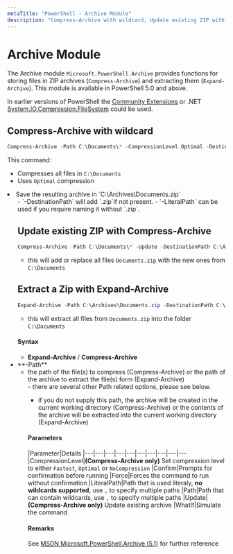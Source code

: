 ```yaml
---
metaTitle: "PowerShell - Archive Module"
description: "Compress-Archive with wildcard, Update existing ZIP with Compress-Archive, Extract a Zip with Expand-Archive"
---
```


# Archive Module


The Archive module `Microsoft.PowerShell.Archive` provides functions for storing files in ZIP archives (`Compress-Archive`) and extracting them (`Expand-Archive`). This module is available in PowerShell 5.0 and above.

In earlier versions of PowerShell the [Community Extensions](http://pscx.codeplex.com/) or .NET [System.IO.Compression.FileSystem](http://stackoverflow.com/a/20070550/559306) could be used.



## Compress-Archive with wildcard


```powershell
Compress-Archive -Path C:\Documents\* -CompressionLevel Optimal -DestinationPath C:\Archives\Documents.zip

```

This command:

- Compresses all files in `C:\Documents`
- Uses `Optimal` compression
<li>Save the resulting archive in `C:\Archives\Documents.zip`
<ul>
- `-DestinationPath` will add `.zip`if not present.
- `-LiteralPath` can be used if you require naming it without `.zip`.



## Update existing ZIP with Compress-Archive


```powershell
Compress-Archive -Path C:\Documents\* -Update -DestinationPath C:\Archives\Documents.zip

```


- this will add or replace all files `Documents.zip` with the new ones from `C:\Documents`



## Extract a Zip with Expand-Archive


```powershell
Expand-Archive -Path C:\Archives\Documents.zip -DestinationPath C:\Documents

```


- this will extract all files from `Documents.zip` into the folder `C:\Documents`



#### Syntax


- **Expand-Archive** / **Compress-Archive**
<li>**-Path**
<ul>
<li>the path of the file(s) to compress (Compress-Archive) or
the path of the archive to extract the file(s) form (Expand-Archive)</li>
- there are several other Path related options, please see below.

- if you do not supply this path, the archive will be created in the current working directory (Compress-Archive) or the contents of the archive will be extracted into the current working directory (Expand-Archive)



#### Parameters


|Parameter|Details
|---|---|---|---|---|---|---|---|---|---
|CompressionLevel|**(Compress-Archive only)** Set compression level to either `Fastest`, `Optimal` or `NoCompression`
|Confirm|Prompts for confirmation before running
|Force|Forces the command to run without confirmation
|LiteralPath|Path that is used literaly, **no wildcards supported**,  use `,` to specify multiple paths
|Path|Path that can contain wildcards, use `,` to specify multiple paths
|Update|**(Compress-Archive only)** Update existing archive
|WhatIf|Simulate the command



#### Remarks


See [MSDN Microsoft.PowerShell.Archive (5.1)](https://msdn.microsoft.com/en-us/powershell/reference/5.1/microsoft.powershell.archive/microsoft.powershell.archive) for further reference

